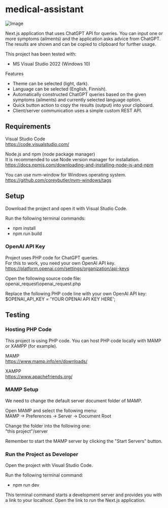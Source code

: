 # medical-assistant
![Image](https://github.com/user-attachments/assets/5e0e38f9-067a-4024-9fa9-aa822af33591)

Next.js application that uses ChatGPT API for queries. You can input one or more symptoms (ailments) and the application asks advice from ChatGPT. The results are shown and can be copied to clipboard for further usage.

This project has been tested with:
- MS Visual Studio 2022 (Windows 10)

Features
- Theme can be selected (light, dark).
- Language can be selected (English, Finnish).
- Automatically constructed ChatGPT queries based on the given symptoms (ailments) and currently selected language option.
- Quick button action to copy the results (output) into your clipboard.
- Client/server communication uses a simple custom REST API.

## Requirements
Visual Studio Code  
https://code.visualstudio.com/

Node.js and npm (node package manager)  
It is recommended to use Node version manager for installation.  
https://docs.npmjs.com/downloading-and-installing-node-js-and-npm

You can use nvm-window for Windows operating system.  
https://github.com/coreybutler/nvm-windows/tags

## Setup
Download the project and open it with Visual Studio Code.

Run the following terminal commands:
- npm install
- npm run build

### OpenAI API Key
Project uses PHP code for ChatGPT queries.  
For this to work, you need your own OpenAI API key.  
https://platform.openai.com/settings/organization/api-keys

Open the following source code file:  
openai_request\openai_request.php

Replace the following PHP code line with your own OpenAI API key:  
$OPENAI_API_KEY = 'YOUR OPENAI API KEY HERE';

## Testing
### Hosting PHP Code
This project is using PHP code. You can host PHP code locally with MAMP or XAMPP (for example).

MAMP  
https://www.mamp.info/en/downloads/

XAMPP  
https://www.apachefriends.org/

### MAMP Setup
We need to change the default server document folder of MAMP.

Open MAMP and select the following menu:  
MAMP -> Preferences -> Server -> Document Root

Change the folder into the following one:  
"this project"/server

Remember to start the MAMP server by clicking the "Start Servers" button.

### Run the Project as Developer
Open the project with Visual Studio Code.

Run the following terminal command:
- npm run dev

This terminal command starts a development server and provides you with a link to your localhost. Open the link to run the Next.js application.
